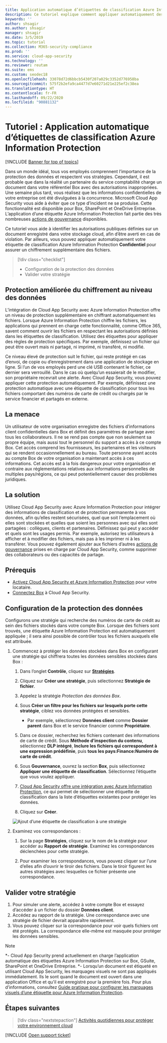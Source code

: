 ```yaml
---
title: Application automatique d’étiquettes de classification Azure Information Protection
description: Ce tutoriel explique comment appliquer automatiquement des étiquettes de classification Azure Information Protection dans Microsoft Cloud App Security.
keywords: ''
author: shsagir
ms.author: shsagir
manager: shsagir
ms.date: 3/5/2019
ms.topic: tutorial
ms.collection: M365-security-compliance
ms.prod: ''
ms.service: cloud-app-security
ms.technology: ''
ms.reviewer: reutam
ms.suite: ems
ms.custom: seodec18
ms.openlocfilehash: 33078d72d6bbcb5430f207a029c3352d776958ba
ms.sourcegitcommit: 575f2b2efa9ca4477d7e60271d21e225ef2c38ea
ms.translationtype: HT
ms.contentlocale: fr-FR
ms.lasthandoff: 09/22/2020
ms.locfileid: "90881132"
---
```

# <a name="tutorial-automatically-apply-azure-information-protection-classification-labels"></a>Tutoriel : Application automatique d’étiquettes de classification Azure Information Protection

[!INCLUDE [Banner for top of topics](includes/banner.md)]

Dans un monde idéal, tous vos employés comprennent l’importance de la protection des données et respectent vos stratégies. Cependant, il est probable que dans la réalité un partenaire du service comptabilité charge un document dans votre référentiel Box avec des autorisations inappropriées. Une semaine plus tard, vous réalisez que les informations confidentielles de votre entreprise ont été divulguées à la concurrence. Microsoft Cloud App Security vous aide à éviter que ce type d’incident ne se produise. Cette fonctionnalité est disponible pour Box, SharePoint et OneDrive Entreprise. L’application d’une étiquette Azure Information Protection fait partie des très nombreuses [actions de gouvernance](governance-actions.md) disponibles.

Ce tutoriel vous aide à identifier les autorisations publiques définies sur un document enregistré dans votre stockage cloud, afin d’être averti en cas de violation. Par ailleurs, vous pouvez appliquer automatiquement votre étiquette de classification Azure Information Protection **Confidentiel** pour assurer un chiffrement supplémentaire des fichiers.

> [!div class="checklist"]
>
> * Configuration de la protection des données
> * Valider votre stratégie

## <a name="enhanced-data-level-encryption-protection"></a>Protection améliorée du chiffrement au niveau des données

L’intégration de Cloud App Security avec Azure Information Protection offre un niveau de protection supplémentaire en chiffrant automatiquement les fichiers. Lorsque Azure Information Protection chiffre les fichiers, les applications qui prennent en charge cette fonctionnalité, comme Office 365, savent comment ouvrir les fichiers en respectant les autorisations définies dans les étiquettes de classification. Utilisez des étiquettes pour appliquer des règles de protection spécifiques. Par exemple, définissez un fichier qui peut être ouvert mais ni partagé, ni imprimé, ni transféré, ni modifié.

Ce niveau élevé de protection suit le fichier, qui reste protégé en cas d’envoi, de copie ou d’enregistrement dans une application de stockage en ligne. Si l’un de vos employés perd une clé USB contenant le fichier, ce dernier sera verrouillé. Dans le cas où quelqu’un essaierait de le modifier, son propriétaire recevrait une alerte. Avec Cloud App Security, vous pouvez appliquer cette protection automatiquement. Par exemple, définissez une protection automatique avec une étiquette de classification pour tous les fichiers comportant des numéros de carte de crédit ou chargés par le service financier et partagés en externe.

## <a name="the-threat"></a>La menace

Un utilisateur de votre organisation enregistre des fichiers d’informations client confidentielles dans Box et définit des paramètres de partage avec tous les collaborateurs. Il ne se rend pas compte que non seulement sa propre équipe, mais aussi tout le personnel du support a accès à ce compte Box. Cet accès comprend les fournisseurs, les partenaires et les visiteurs qui se rendent occasionnellement au bureau. Toute personne ayant accès au compte Box de votre organisation a maintenant accès à ces informations. Cet accès est à la fois dangereux pour votre organisation et contraire aux réglementations relatives aux informations personnelles de multiples pays/régions, ce qui peut potentiellement causer des problèmes juridiques.

## <a name="the-solution"></a>La solution

Utilisez Cloud App Security avec Azure Information Protection pour intégrer des informations de classification et de protection permanente à vos données, afin qu’elles restent sécurisées, quel que soit l’emplacement où elles sont stockées et quelles que soient les personnes avec qui elles sont partagées : collègues, clients et partenaires. Définissez qui peut y accéder et quels sont les usages permis. Par exemple, autorisez les utilisateurs à afficher et à modifier des fichiers, mais pas à les imprimer ni à les transférer. Vous pouvez également ajouter aux fichiers d’autres [actions de gouvernance](governance-actions.md) prises en charge par Cloud App Security, comme supprimer des collaborateurs ou des capacités de partage.

## <a name="prerequisites"></a>Prérequis

* [Activez Cloud App Security et Azure Information Protection](azip-integration.md) pour votre locataire.
* [Connectez Box](connect-box-to-microsoft-cloud-app-security.md) à Cloud App Security.

## <a name="set-up-data-protection"></a>Configuration de la protection des données

Configurons une stratégie qui recherche des numéros de carte de crédit au sein des fichiers stockés dans votre compte Box. Lorsque des fichiers sont trouvés, une étiquette Azure Information Protection est automatiquement appliquée ; il sera ainsi possible de contrôler tous les fichiers auxquels elle est attribuée.

1. Commencez à protéger les données stockées dans Box en configurant une stratégie qui chiffrera toutes les données sensibles stockées dans Box :

    1. Dans l’onglet **Contrôle**, cliquez sur [**Stratégies**](control-cloud-apps-with-policies.md).

    2. Cliquez sur **Créer une stratégie**, puis sélectionnez **Stratégie de fichier**.

    3. Appelez la stratégie *Protection des données Box*.

    4. Sous **Créer un filtre pour les fichiers sur lesquels porte cette stratégie**, ciblez vos données protégées et sensibles.
        * Par exemple, sélectionnez **Données client** comme **Dossier parent** dans Box et le service financier comme **Propriétaire**.

    5. Dans ce dossier, recherchez les fichiers contenant des informations de carte de crédit. Sous **Méthode d’inspection du contenu**, sélectionnez **DLP intégré**, **Inclure les fichiers qui correspondent à une expression prédéfinie**, puis **tous les pays:Finance:Numéro de carte de crédit**.

    6. Sous **Gouvernance**, ouvrez la section **Box**, puis sélectionnez **Appliquer une étiquette de classification**. Sélectionnez l’étiquette que vous voulez appliquer.

    7. [Cloud App Security offre une intégration avec Azure Information Protection](azip-integration.md), ce qui permet de sélectionner une étiquette de classification dans la liste d’étiquettes existantes pour protéger les données.

    8. Cliquez sur **Créer**.

   ![Ajout d’une étiquette de classification à une stratégie](media/aip-auto-policy.png)

2. Examinez vos correspondances :

    1. Sur la page **Stratégies**, cliquez sur le nom de la stratégie pour accéder au **Rapport de stratégie**. Examinez les correspondances déclenchées pour cette stratégie.

    2. Pour examiner les correspondances, vous pouvez cliquer sur l’une d’elles afin d’ouvrir le tiroir des fichiers. Dans le tiroir figurent les autres stratégies avec lesquelles ce fichier présente une correspondance.

## <a name="validate-your-policy"></a>Valider votre stratégie

1. Pour simuler une alerte, accédez à votre compte Box et essayez d’accéder à un fichier du dossier **Données client**.
2. Accédez au rapport de la stratégie. Une correspondance avec une stratégie de fichier devrait apparaître rapidement.
3. Vous pouvez cliquer sur la correspondance pour voir quels fichiers ont été protégés. La correspondance elle-même est masquée pour protéger les données sensibles.

>[!NOTE]
>
> *- Cloud App Security prend actuellement en charge l’application automatique des étiquettes Azure Information Protection sur Box, GSuite, SharePoint et OneDrive Entreprise.
> *- Lorsqu’un document est étiqueté en utilisant Cloud App Security, les marquages visuels ne sont pas appliqués immédiatement. Ils le sont quand le document est ouvert dans une application Office et qu’il est enregistré pour la première fois. Pour plus d’informations, consultez [Guide pratique pour configurer les marquages visuels d’une étiquette pour Azure Information Protection](/information-protection/deploy-use/configure-policy-markings#when-visual-markings-are-applied).

## <a name="next-steps"></a>Étapes suivantes

> [!div class="nextstepaction"]
> [Activités quotidiennes pour protéger votre environnement cloud](daily-activities-to-protect-your-cloud-environment.md)

[!INCLUDE [Open support ticket](includes/support.md)]